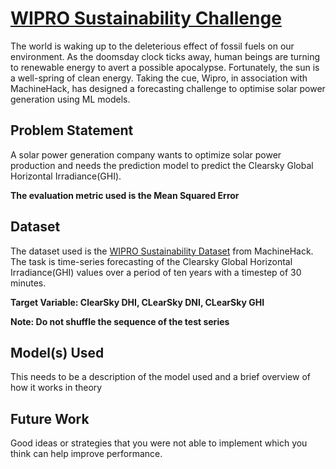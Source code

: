 # [WIPRO Sustainability Challenge](https://machinehack.com/hackathon/wipro_sustainability_machine_learning_challenge/overview)

 The world is waking up to the deleterious effect of fossil fuels on our environment. As the doomsday clock ticks away, human beings are turning to renewable energy to avert a possible apocalypse. Fortunately, the sun is a well-spring of clean energy. Taking the cue, Wipro, in association with MachineHack, has designed a forecasting challenge to optimise solar power generation using ML models.

## Problem Statement

A solar power generation company wants to optimize solar power production and needs the prediction model to predict the Clearsky Global Horizontal Irradiance(GHI).

**The evaluation metric used is the Mean Squared Error**

## Dataset

The dataset used is the [WIPRO Sustainability Dataset](https://machinehack.com/hackathon/wipro_sustainability_machine_learning_challenge/data) from MachineHack. The task is time-series forecasting of the Clearsky Global Horizontal Irradiance(GHI) values over a period of ten years with a timestep of 30 minutes. 


**Target Variable: ClearSky DHI, CLearSky DNI, CLearSky GHI**
<br>
<!-- <br>
Sale Price refers to the selling price of the house.
<br>
**Mean Selling Price:** 121,000$
<br>
**Max Selling Price:** 1,000,000$
<br>
**Min Selling Price:** 45,000$ -->

**Note: Do not shuffle the sequence of the test series**


## Model(s) Used

This needs to be a description of the model used and a brief overview of how it works in theory 

## Future Work
Good ideas or strategies that you were not able to implement which you think can help  improve performance.
